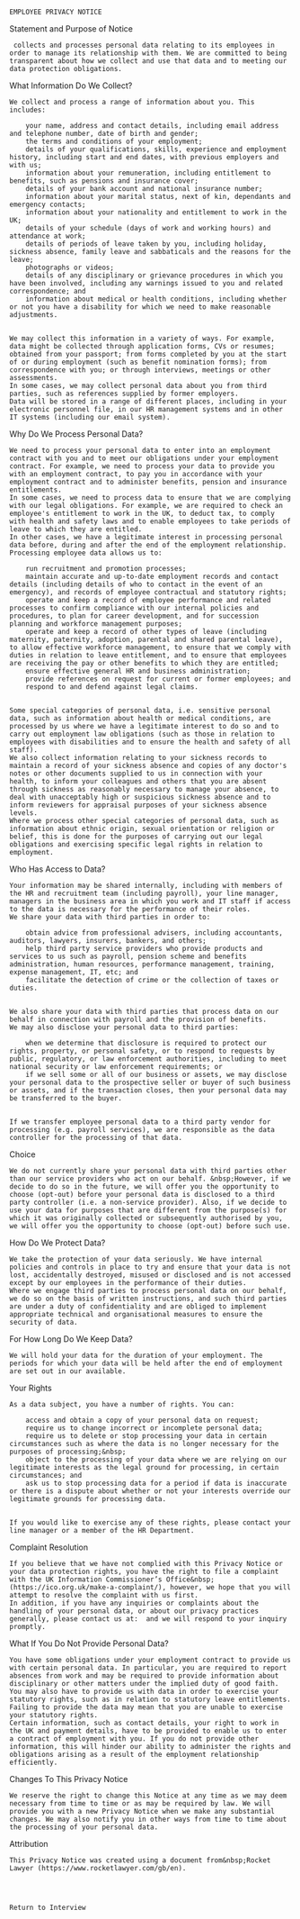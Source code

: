 
  
    EMPLOYEE PRIVACY NOTICE

Statement and Purpose of Notice


	 collects and processes personal data relating to its employees in order to manage its relationship with them. We are committed to being transparent about how we collect and use that data and to meeting our data protection obligations.


What Information Do We Collect?


	We collect and process a range of information about you. This includes:
	
		your name, address and contact details, including email address and telephone number, date of birth and gender;
		the terms and conditions of your employment;
		details of your qualifications, skills, experience and employment history, including start and end dates, with previous employers and with us;
		information about your remuneration, including entitlement to benefits, such as pensions and insurance cover;
		details of your bank account and national insurance number;
		information about your marital status, next of kin, dependants and emergency contacts;
		information about your nationality and entitlement to work in the UK;
		details of your schedule (days of work and working hours) and attendance at work;
		details of periods of leave taken by you, including holiday, sickness absence, family leave and sabbaticals and the reasons for the leave;
		photographs or videos;
		details of any disciplinary or grievance procedures in which you have been involved, including any warnings issued to you and related correspondence; and
		information about medical or health conditions, including whether or not you have a disability for which we need to make reasonable adjustments.
	
	
	We may collect this information in a variety of ways. For example, data might be collected through application forms, CVs or resumes; obtained from your passport; from forms completed by you at the start of or during employment (such as benefit nomination forms); from correspondence with you; or through interviews, meetings or other assessments.
	In some cases, we may collect personal data about you from third parties, such as references supplied by former employers.
	Data will be stored in a range of different places, including in your electronic personnel file, in our HR management systems and in other IT systems (including our email system).


Why Do We Process Personal Data?


	We need to process your personal data to enter into an employment contract with you and to meet our obligations under your employment contract. For example, we need to process your data to provide you with an employment contract, to pay you in accordance with your employment contract and to administer benefits, pension and insurance entitlements.
	In some cases, we need to process data to ensure that we are complying with our legal obligations. For example, we are required to check an employee's entitlement to work in the UK, to deduct tax, to comply with health and safety laws and to enable employees to take periods of leave to which they are entitled.
	In other cases, we have a legitimate interest in processing personal data before, during and after the end of the employment relationship. Processing employee data allows us to:
	
		run recruitment and promotion processes;
		maintain accurate and up-to-date employment records and contact details (including details of who to contact in the event of an emergency), and records of employee contractual and statutory rights;
		operate and keep a record of employee performance and related processes to confirm compliance with our internal policies and procedures, to plan for career development, and for succession planning and workforce management purposes;
		operate and keep a record of other types of leave (including maternity, paternity, adoption, parental and shared parental leave), to allow effective workforce management, to ensure that we comply with duties in relation to leave entitlement, and to ensure that employees are receiving the pay or other benefits to which they are entitled;
		ensure effective general HR and business administration;
		provide references on request for current or former employees; and
		respond to and defend against legal claims.
	
	
	Some special categories of personal data, i.e. sensitive personal data, such as information about health or medical conditions, are processed by us where we have a legitimate interest to do so and to carry out employment law obligations (such as those in relation to employees with disabilities and to ensure the health and safety of all staff).
	We also collect information relating to your sickness records to maintain a record of your sickness absence and copies of any doctor's notes or other documents supplied to us in connection with your health, to inform your colleagues and others that you are absent through sickness as reasonably necessary to manage your absence, to deal with unacceptably high or suspicious sickness absence and to inform reviewers for appraisal purposes of your sickness absence levels.
	Where we process other special categories of personal data, such as information about ethnic origin, sexual orientation or religion or belief, this is done for the purposes of carrying out our legal obligations and exercising specific legal rights in relation to employment.


Who Has Access to Data?


	Your information may be shared internally, including with members of the HR and recruitment team (including payroll), your line manager, managers in the business area in which you work and IT staff if access to the data is necessary for the performance of their roles.
	We share your data with third parties in order to:
	
		obtain advice from professional advisers, including accountants, auditors, lawyers, insurers, bankers, and others;
		help third party service providers who provide products and services to us such as payroll, pension scheme and benefits administration, human resources, performance management, training, expense management, IT, etc; and
		facilitate the detection of crime or the collection of taxes or duties.
	
	
	We also share your data with third parties that process data on our behalf in connection with payroll and the provision of benefits.
	We may also disclose your personal data to third parties:
	
		when we determine that disclosure is required to protect our rights, property, or personal safety, or to respond to requests by public, regulatory, or law enforcement authorities, including to meet national security or law enforcement requirements; or
		if we sell some or all of our business or assets, we may disclose your personal data to the prospective seller or buyer of such business or assets, and if the transaction closes, then your personal data may be transferred to the buyer.
	
	
	If we transfer employee personal data to a third party vendor for processing (e.g. payroll services), we are responsible as the data controller for the processing of that data.


Choice


	We do not currently share your personal data with third parties other than our service providers who act on our behalf. &nbsp;However, if we decide to do so in the future, we will offer you the opportunity to choose (opt-out) before your personal data is disclosed to a third party controller (i.e. a non-service provider). Also, if we decide to use your data for purposes that are different from the purpose(s) for which it was originally collected or subsequently authorised by you, we will offer you the opportunity to choose (opt-out) before such use.







How Do We Protect Data?


	We take the protection of your data seriously. We have internal policies and controls in place to try and ensure that your data is not lost, accidentally destroyed, misused or disclosed and is not accessed except by our employees in the performance of their duties.
	Where we engage third parties to process personal data on our behalf, we do so on the basis of written instructions, and such third parties are under a duty of confidentiality and are obliged to implement appropriate technical and organisational measures to ensure the security of data.


For How Long Do We Keep Data?


	We will hold your data for the duration of your employment. The periods for which your data will be held after the end of employment are set out in our available.


Your Rights


	As a data subject, you have a number of rights. You can:
	
		access and obtain a copy of your personal data on request;
		require us to change incorrect or incomplete personal data;
		require us to delete or stop processing your data in certain circumstances such as where the data is no longer necessary for the purposes of processing;&nbsp;
		object to the processing of your data where we are relying on our legitimate interests as the legal ground for processing, in certain circumstances; and
		ask us to stop processing data for a period if data is inaccurate or there is a dispute about whether or not your interests override our legitimate grounds for processing data.
	
	
	If you would like to exercise any of these rights, please contact your line manager or a member of the HR Department.


Complaint Resolution


	If you believe that we have not complied with this Privacy Notice or your data protection rights, you have the right to file a complaint with the UK Information Commissioner’s Office&nbsp;(https://ico.org.uk/make-a-complaint/), however, we hope that you will attempt to resolve the complaint with us first.
	In addition, if you have any inquiries or complaints about the handling of your personal data, or about our privacy practices generally, please contact us at:  and we will respond to your inquiry promptly.


What If You Do Not Provide Personal Data?


	You have some obligations under your employment contract to provide us with certain personal data. In particular, you are required to report absences from work and may be required to provide information about disciplinary or other matters under the implied duty of good faith. You may also have to provide us with data in order to exercise your statutory rights, such as in relation to statutory leave entitlements. Failing to provide the data may mean that you are unable to exercise your statutory rights.
	Certain information, such as contact details, your right to work in the UK and payment details, have to be provided to enable us to enter a contract of employment with you. If you do not provide other information, this will hinder our ability to administer the rights and obligations arising as a result of the employment relationship efficiently.


Changes To This Privacy Notice


	We reserve the right to change this Notice at any time as we may deem necessary from time to time or as may be required by law. We will provide you with a new Privacy Notice when we make any substantial changes. We may also notify you in other ways from time to time about the processing of your personal data.


Attribution


	This Privacy Notice was created using a document from&nbsp;Rocket Lawyer (https://www.rocketlawyer.com/gb/en).


  
  
    Return to Interview
  
